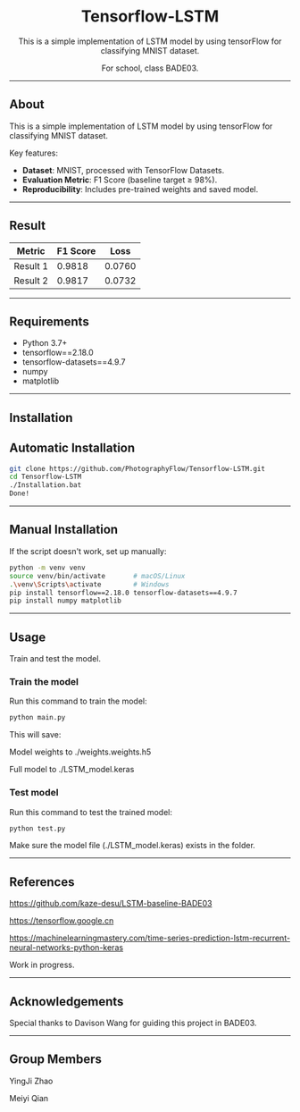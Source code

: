 <div align="center">

# Tensorflow-LSTM
This is a simple implementation of LSTM model by using tensorFlow for classifying MNIST dataset.

For school, class BADE03.

</div>

---

## About


This is a simple implementation of LSTM model by using tensorFlow for classifying MNIST dataset.

Key features:
- **Dataset**: MNIST, processed with TensorFlow Datasets.
- **Evaluation Metric**: F1 Score (baseline target ≥ 98%).
- **Reproducibility**: Includes pre-trained weights and saved model.

---

## Result

| Metric    | F1 Score | Loss   |
|-----------|----------|--------|
| Result 1  | 0.9818   | 0.0760 |
| Result 2  | 0.9817   | 0.0732 |

---

## Requirements

- Python 3.7+
- tensorflow==2.18.0
- tensorflow-datasets==4.9.7
- numpy
- matplotlib

---

## Installation

## Automatic Installation
```bash
git clone https://github.com/PhotographyFlow/Tensorflow-LSTM.git
cd Tensorflow-LSTM
./Installation.bat
Done!
```
---

## Manual Installation
If the script doesn't work, set up manually:
```bash
python -m venv venv
source venv/bin/activate       # macOS/Linux
.\venv\Scripts\activate        # Windows
pip install tensorflow==2.18.0 tensorflow-datasets==4.9.7
pip install numpy matplotlib
```
---

## Usage
Train and test the model.

### Train the model

Run this command to train the model:

```bash
python main.py
```
This will save:

Model weights to ./weights.weights.h5

Full model to ./LSTM_model.keras

### Test model

Run this command to test the trained model:

```bash
python test.py
```
Make sure the model file (./LSTM_model.keras) exists in the folder.

---

## References

<https://github.com/kaze-desu/LSTM-baseline-BADE03>

<https://tensorflow.google.cn>

<https://machinelearningmastery.com/time-series-prediction-lstm-recurrent-neural-networks-python-keras>

Work in progress.

---

## Acknowledgements

Special thanks to Davison Wang for guiding this project in BADE03.

---

## Group Members

YingJi Zhao

Meiyi Qian 
